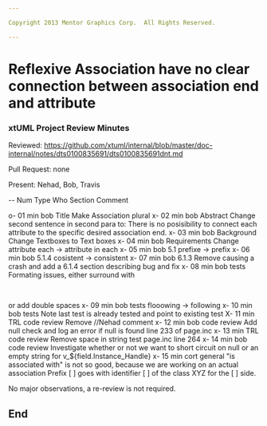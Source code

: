 ```yaml
---

Copyright 2013 Mentor Graphics Corp.  All Rights Reserved.

---
```


# Reflexive Association have no clear connection between association end and attribute
### xtUML Project Review Minutes

Reviewed: https://github.com/xtuml/internal/blob/master/doc-internal/notes/dts0100835691/dts0100835691dnt.md
          
Pull Request: none
          
Present: Nehad, Bob, Travis

-- Num Type  Who  Section  Comment

o- 01  min   bob  Title         Make Association plural
x- 02  min   bob  Abstract      Change second sentence in second para to: There is no posisibility
                                to connect each attribute to the specific desired association end.
x- 03  min   bob  Background    Change Textboxes to Text boxes
x- 04  min   bob  Requirements  Change attribute each -> attribute in each
x- 05  min   bob  5.1           prefixe -> prefix
x- 06  min   bob  5.1.4         cosistent -> consistent
x- 07  min   bob  6.1.3         Remove causing a crash and add a 6.1.4 section describing bug and fix
x- 08  min   bob  tests         Formating issues, either surround with <pre> </pre> or add double spaces
x- 09  min   bob  tests         flooowing -> following
x- 10  min   bob  tests         Note last test is already tested and point to existing test
X- 11  min   TRL  code review   Remove //Nehad comment
x- 12  min   bob  code review   Add null check and log an error if null is found line 233 of page.inc
x- 13  min   TRL  code review   Remove space in string test page.inc line 264
x- 14  min   bob  code review   Investigate whether or not we want to short circuit on null or an empty
                                string for v_${field.Instance_Handle}
x- 15  min   cort general       "is associated with" is not so good, because we are working on an actual
                                 association Prefix [  ] goes with identifier [ ] of the class XYZ for
                                 the [  ] side.

No major observations, a re-review is not required.


End
---
